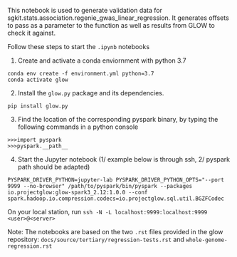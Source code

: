 This notebook is used to generate validation data for sgkit.stats.association.regenie_gwas_linear_regression. It generates offsets to pass as a parameter to the function as well as results from GLOW to check it against.


Follow these steps to start the `.ipynb` notebooks
1. Create and activate a conda enviornment with python 3.7
```
conda env create -f environment.yml python=3.7
conda activate glow
```
2. Install the `glow.py` package and its dependencies.
```
pip install glow.py
```
3. Find the location of the corresponding pyspark binary, by typing the following commands in a python console
```
>>>import pyspark
>>>pyspark.__path__
```
4. Start the Jupyter notebook (1/ example below is through ssh, 2/ pyspark path should be adapted)
```
PYSPARK_DRIVER_PYTHON=jupyter-lab PYSPARK_DRIVER_PYTHON_OPTS="--port 9999 --no-browser" /path/to/pyspark/bin/pyspark --packages io.projectglow:glow-spark3_2.12:1.0.0 --conf spark.hadoop.io.compression.codecs=io.projectglow.sql.util.BGZFCodec
```
On your local station, run `ssh -N -L localhost:9999:localhost:9999 <user>@<server>` 

Note: The notebooks are based on the two `.rst` files provided in the glow repository: `docs/source/tertiary/regression-tests.rst` and `whole-genome-regression.rst`
